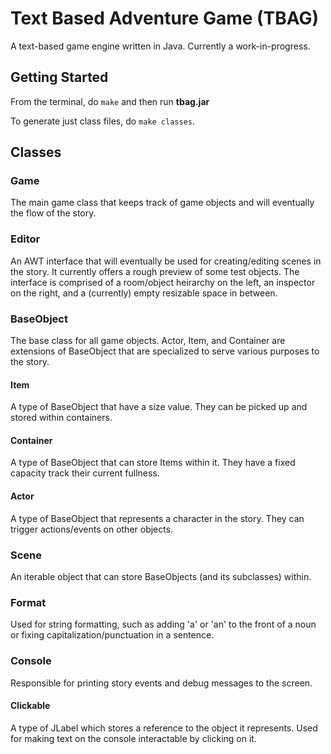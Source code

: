 # Text Based Adventure Game (TBAG)
A text-based game engine written in Java. Currently a work-in-progress.

## Getting Started
From the terminal, do `make` and then run **tbag.jar**

To generate just class files, do `make classes`.

## Classes

### Game
The main game class that keeps track of game objects and will eventually the flow of the story.

### Editor
An AWT interface that will eventually be used for creating/editing scenes in the story. It currently offers a rough preview of some test objects. The interface  is comprised of a room/object heirarchy on the left, an inspector on the right, and a (currently) empty resizable space in between. 

### BaseObject
The base class for all game objects. Actor, Item, and Container are extensions of BaseObject that are specialized to serve various purposes to the story.

#### Item
A type of BaseObject that have a size value. They can be picked up and stored within containers.

#### Container
A type of BaseObject that can store Items within it. They have a fixed capacity track their current fullness.

#### Actor
A type of BaseObject that represents a character in the story. They can trigger actions/events on other objects.

### Scene
An iterable object that can store BaseObjects (and its subclasses) within.

### Format
Used for string formatting, such as adding 'a' or 'an' to the front of a noun or fixing capitalization/punctuation in a sentence.

### Console
Responsible for printing story events and debug messages to the screen.

#### Clickable
A type of JLabel which stores a reference to the object it represents. Used for making text on the console interactable by clicking on it.